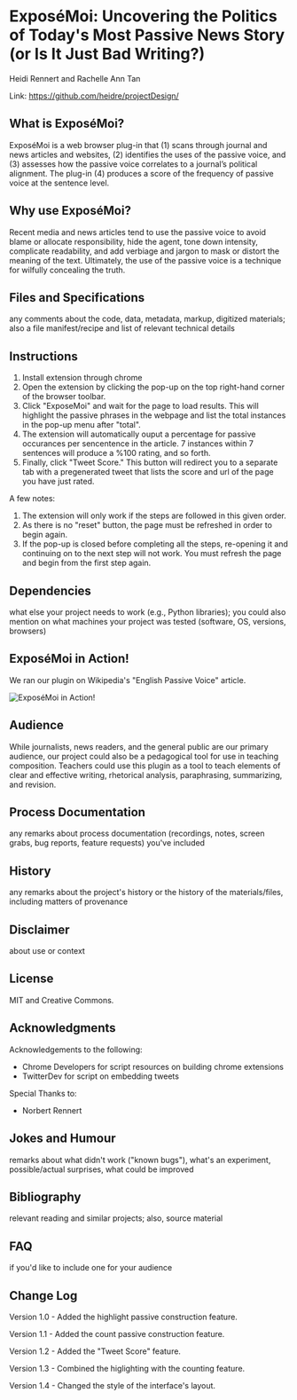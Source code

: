 # ExposéMoi: Uncovering the Politics of Today's Most Passive News Story (or Is It Just Bad Writing?)

Heidi Rennert and Rachelle Ann Tan

Link: https://github.com/heidre/projectDesign/


## What is ExposéMoi?

ExposéMoi is a web browser plug-in that (1) scans through journal and news articles and websites, (2) identifies the uses of the passive voice, and (3) assesses how the passive voice correlates to a journal’s political alignment. The plug-in (4) produces a score of the frequency of passive voice at the sentence level. 


## Why use ExposéMoi?

Recent media and news articles tend to use the passive voice to avoid blame or allocate responsibility, hide the agent, tone down intensity, complicate readability, and add verbiage and jargon to mask or distort the meaning of the text. Ultimately, the use of the passive voice is a technique for wilfully concealing the truth.


## Files and Specifications 

any comments about the code, data, metadata, markup, digitized materials; also a file manifest/recipe and list of relevant technical details 


## Instructions 

1. Install extension through chrome
2. Open the extension by clicking the pop-up on the top right-hand corner of the browser toolbar. 
3. Click "ExposeMoi" and wait for the page to load results. This will highlight the passive phrases in the webpage and list the total instances in the pop-up menu after "total".
4. The extension will automatically ouput a percentage for passive occurances per sencentence in the article. 7 instances within 7 sentences will produce a %100 rating, and so forth.
5. Finally, click "Tweet Score." This button will redirect you to a separate tab with a pregenerated tweet that lists the score and url of the page you have just rated. 

A few notes:
1. The extension will only work if the steps are followed in this given order.
2. As there is no "reset" button, the page must be refreshed in order to begin again. 
3. If the pop-up is closed before completing all the steps, re-opening it and continuing on to the next step will not work. You must refresh the page and begin from the first step again. 


## Dependencies 

what else your project needs to work (e.g., Python libraries); you could also mention on what machines your project was tested (software, OS, versions, browsers) 


## ExposéMoi in Action!

We ran our plugin on Wikipedia's "English Passive Voice" article.

![ExposéMoi in Action!](https://github.com/heidre/projectDesign/documentation/ExposeMoi.png)


## Audience 

While journalists, news readers, and the general public are our primary audience, our project could also be a pedagogical tool for use in teaching composition. Teachers could use this plugin as a tool to teach elements of clear and effective writing, rhetorical analysis, paraphrasing, summarizing, and revision. 


## Process Documentation 

any remarks about process documentation (recordings, notes, screen grabs, bug reports, feature requests) you've included 


## History 

any remarks about the project's history or the history of the materials/files, including matters of provenance 


## Disclaimer

about use or context 


## License 

MIT and Creative Commons.


## Acknowledgments

Acknowledgements to the following:
- Chrome Developers for script resources on building chrome extensions
- TwitterDev for script on embedding tweets

Special Thanks to:
- Norbert Rennert


## Jokes and Humour 

remarks about what didn't work ("known bugs"), what's an experiment, possible/actual surprises, what could be improved


## Bibliography 

relevant reading and similar projects; also, source material


## FAQ

if you'd like to include one for your audience 


## Change Log 

Version 1.0 - Added the highlight passive construction feature.

Version 1.1 - Added the count passive construction feature.

Version 1.2 - Added the "Tweet Score" feature.

Version 1.3 - Combined the higlighting with the counting feature.

Version 1.4 - Changed the style of the interface's layout.
